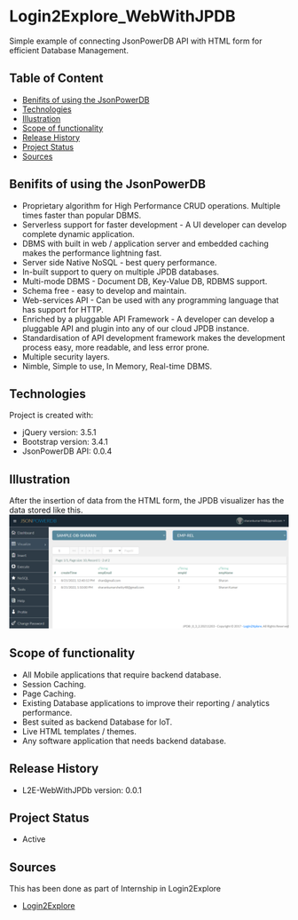 # Login2Explore_WebWithJPDB
Simple example of connecting JsonPowerDB API with HTML form for efficient Database Management.

## Table of Content
* [Benifits of using the JsonPowerDB](#benifits-of-jpdb)
* [Technologies](#technologies)
* [Illustration](#illustration)
* [Scope of functionality](#scope-of-functionality)
* [Release History](#release-history)
* [Project Status](#status)
* [Sources](#sources)

## Benifits of using the JsonPowerDB
* Proprietary algorithm for High Performance CRUD operations. Multiple times faster than popular DBMS.
* Serverless support for faster development - A UI developer can develop complete dynamic application.
* DBMS with built in web / application server and embedded caching makes the performance lightning fast.
* Server side Native NoSQL - best query performance.
* In-built support to query on multiple JPDB databases.
* Multi-mode DBMS - Document DB, Key-Value DB, RDBMS support.
* Schema free - easy to develop and maintain.
* Web-services API - Can be used with any programming language that has support for HTTP.
* Enriched by a pluggable API Framework - A developer can develop a pluggable API and plugin into any of our cloud JPDB instance.
* Standardisation of API development framework makes the development process easy, more readable, and less error prone.
* Multiple security layers.
* Nimble, Simple to use, In Memory, Real-time DBMS.

## Technologies
Project is created with:

* jQuery version: 3.5.1
* Bootstrap version: 3.4.1
* JsonPowerDB API: 0.0.4

## Illustration
After the insertion of data from the HTML form, the JPDB visualizer has the data stored like this.
![JPDB Output](/JPDB_Output.png)

## Scope of functionality
* All Mobile applications that require backend database.
* Session Caching.
* Page Caching.
* Existing Database applications to improve their reporting / analytics performance.
* Best suited as backend Database for IoT.
* Live HTML templates / themes.
* Any software application that needs backend database.

## Release History
* L2E-WebWithJPDb version: 0.0.1

## Project Status
* Active

## Sources
This has been done as part of Internship in Login2Explore
* [Login2Explore](https://login2explore.com/jpdb/)
